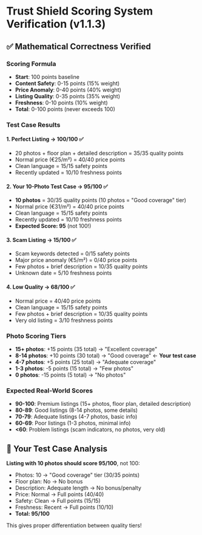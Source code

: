 # Trust Shield Scoring System Verification (v1.1.3)

## ✅ Mathematical Correctness Verified

### Scoring Formula
- **Start**: 100 points baseline
- **Content Safety**: 0-15 points (15% weight)
- **Price Anomaly**: 0-40 points (40% weight) 
- **Listing Quality**: 0-35 points (35% weight)
- **Freshness**: 0-10 points (10% weight)
- **Total**: 0-100 points (never exceeds 100)

### Test Case Results

#### 1. Perfect Listing → 100/100 ✅
- 20 photos + floor plan + detailed description = 35/35 quality points
- Normal price (€25/m²) = 40/40 price points
- Clean language = 15/15 safety points
- Recently updated = 10/10 freshness points

#### 2. Your 10-Photo Test Case → 95/100 ✅
- **10 photos** = 30/35 quality points (10 photos = "Good coverage" tier)
- Normal price (€31/m²) = 40/40 price points
- Clean language = 15/15 safety points
- Recently updated = 10/10 freshness points
- **Expected Score: 95** (not 100!)

#### 3. Scam Listing → 15/100 ✅
- Scam keywords detected = 0/15 safety points
- Major price anomaly (€5/m²) = 0/40 price points
- Few photos + brief description = 10/35 quality points
- Unknown date = 5/10 freshness points

#### 4. Low Quality → 68/100 ✅
- Normal price = 40/40 price points
- Clean language = 15/15 safety points
- Few photos + brief description = 10/35 quality points
- Very old listing = 3/10 freshness points

### Photo Scoring Tiers
- **15+ photos**: +15 points (35 total) → "Excellent coverage"
- **8-14 photos**: +10 points (30 total) → "Good coverage" ← **Your test case**
- **4-7 photos**: +5 points (25 total) → "Adequate coverage"
- **1-3 photos**: -5 points (15 total) → "Few photos"
- **0 photos**: -15 points (5 total) → "No photos"

### Expected Real-World Scores
- **90-100**: Premium listings (15+ photos, floor plan, detailed description)
- **80-89**: Good listings (8-14 photos, some details)
- **70-79**: Adequate listings (4-7 photos, basic info)
- **60-69**: Poor listings (1-3 photos, minimal info)
- **<60**: Problem listings (scam indicators, no photos, very old)

## 🎯 Your Test Case Analysis

**Listing with 10 photos should score 95/100**, not 100:
- Photos: 10 → "Good coverage" tier (30/35 points)
- Floor plan: No → No bonus
- Description: Adequate length → No bonus/penalty
- Price: Normal → Full points (40/40)
- Safety: Clean → Full points (15/15)
- Freshness: Recent → Full points (10/10)
- **Total: 95/100**

This gives proper differentiation between quality tiers!

